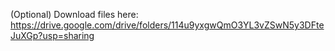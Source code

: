 (Optional) Download files here:
https://drive.google.com/drive/folders/114u9yxgwQmO3YL3vZSwN5y3DFteJuXGp?usp=sharing

